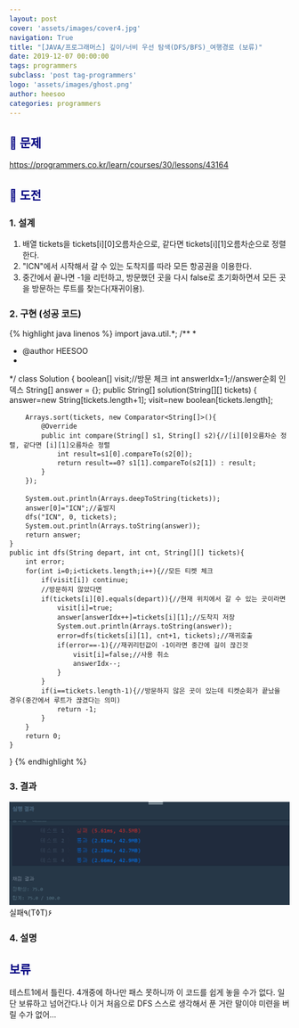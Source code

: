 ```yaml
---
layout: post
cover: 'assets/images/cover4.jpg'
navigation: True
title: "[JAVA/프로그래머스] 깊이/너비 우선 탐색(DFS/BFS)_여행경로 (보류)"
date: 2019-12-07 00:00:00
tags: programmers
subclass: 'post tag-programmers'
logo: 'assets/images/ghost.png'
author: heesoo
categories: programmers
---
```

## <span style="color:navy">👀 문제</span>
<https://programmers.co.kr/learn/courses/30/lessons/43164>

## <span style="color:navy">👊 도전</span>

### 1. 설계
1. 배열 tickets을 tickets[i][0]오름차순으로, 같다면 tickets[i][1]오름차순으로 정렬한다.
2. "ICN"에서 시작해서 갈 수 있는 도착지를 따라 모든 항공권을 이용한다.
3. 중간에서 끝나면 -1을 리턴하고, 방문했던 곳을 다시 false로 초기화하면서 모든 곳을 방문하는 루트를 찾는다(재귀이용).


### 2. 구현 (성공 코드)
{% highlight java linenos %}
import java.util.*;
/**
 *
 * @author HEESOO
 *
 */
class Solution {
    boolean[] visit;//방문 체크
    int answerIdx=1;//answer순회 인덱스
    String[] answer = {};
    public String[] solution(String[][] tickets) {
        answer=new String[tickets.length+1];
        visit=new boolean[tickets.length];

        Arrays.sort(tickets, new Comparator<String[]>(){
            @Override
            public int compare(String[] s1, String[] s2){//[i][0]오름차순 정렬, 같다면 [i][1]오름차순 정렬
                int result=s1[0].compareTo(s2[0]);
                return result==0? s1[1].compareTo(s2[1]) : result;
            }
        });

        System.out.println(Arrays.deepToString(tickets));
        answer[0]="ICN";//출발지
        dfs("ICN", 0, tickets);
        System.out.println(Arrays.toString(answer));
        return answer;
    }
    public int dfs(String depart, int cnt, String[][] tickets){
        int error;
        for(int i=0;i<tickets.length;i++){//모든 티켓 체크
            if(visit[i]) continue;
            //방문하지 않았다면
            if(tickets[i][0].equals(depart)){//현재 위치에서 갈 수 있는 곳이라면
                visit[i]=true;
                answer[answerIdx++]=tickets[i][1];//도착지 저장
                System.out.println(Arrays.toString(answer));
                error=dfs(tickets[i][1], cnt+1, tickets);//재귀호출
                if(error==-1){//재귀리턴값이 -1이라면 중간에 길이 끊긴것
                    visit[i]=false;//사용 취소
                    answerIdx--;
                }
            }
            if(i==tickets.length-1){//방문하지 않은 곳이 있는데 티켓순회가 끝났을 경우(중간에서 루트가 끊겼다는 의미)
                return -1;
            }
        }
        return 0;
    }
}
{% endhighlight %}

### 3. 결과
![실행결과](./assets/images/191207_1.PNG)
실패٩(T◊T)۶

### 4. 설명

## <span style="color:navy">보류</span>
테스트1에서 틀린다. 4개중에 하나만 패스 못하니까 이 코드를 쉽게 놓을 수가 없다. 일단 보류하고 넘어간다.나 이거 처음으로 DFS 스스로 생각해서 푼 거란 말이야 미련을 버릴 수가 없어... 

